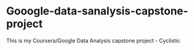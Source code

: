 # Gooogle-data-sanalysis-capstone-project
This is my Coursera/Google Data Analysis capstone project - Cyclistic
